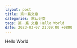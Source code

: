 ```yaml
---
layout: post
title: 第一篇文章
categories: 默认分类
tags: 第一篇 文章 Hello World
date: 2023-03-07 21:09:00 +0800
---
```


Hello World
